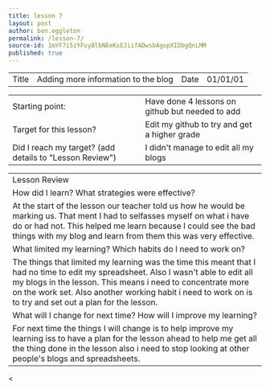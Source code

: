 ```yaml
---
title: lesson 7
layout: post
author: ben.eggleton
permalink: /lesson-7/
source-id: 1mYF7i5zYFvyBlbNEeKsEJiifADwsbAgopXIDbgQnLMM
published: true
---
```

<table>
  <tr>
    <td>Title</td>
    <td>Adding more information to the blog</td>
    <td>Date</td>
    <td>01/01/01</td>
  </tr>
</table>


<table>
  <tr>
    <td>Starting point:</td>
    <td>Have done 4 lessons on github but needed to add </td>
  </tr>
  <tr>
    <td>Target for this lesson?</td>
    <td>Edit my github to try and get a higher grade</td>
  </tr>
  <tr>
    <td>Did I reach my target? 
(add details to "Lesson Review")</td>
    <td>I didn't manage to edit all my blogs </td>
  </tr>
</table>


<table>
  <tr>
    <td>Lesson Review</td>
  </tr>
  <tr>
    <td>How did I learn? What strategies were effective? </td>
  </tr>
  <tr>
    <td>At the start of the lesson our teacher told us how he would be marking us. That ment I had to selfasses myself on what i have do or had not. This helped me learn because I could see the bad things with my blog and learn from them this was very effective. </td>
  </tr>
  <tr>
    <td>What limited my learning? Which habits do I need to work on? </td>
  </tr>
  <tr>
    <td>The things that limited my learning was the time this meant that I had no time to edit my spreadsheet. Also I wasn't able to edit all my blogs in the lesson. This means i need to concentrate more on the work set. Also another working habit i need to work on is to try and set out a plan for the lesson.</td>
  </tr>
  <tr>
    <td>What will I change for next time? How will I improve my learning?</td>
  </tr>
  <tr>
    <td>For next time the things I will change is to help improve my learning iss to have a plan for the lesson ahead to help me get all the thing done in the lesson also i need to stop looking at other people's blogs and spreadsheets.</td>
  </tr>
</table>

<

